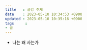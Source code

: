 ```yaml
---
title   : 글감 주제
date    : 2023-05-10 10:34:53 +0900
updated : 2023-05-10 10:35:16 +0900
tags     : 
- 글
---
```


- 나는 왜 사는가